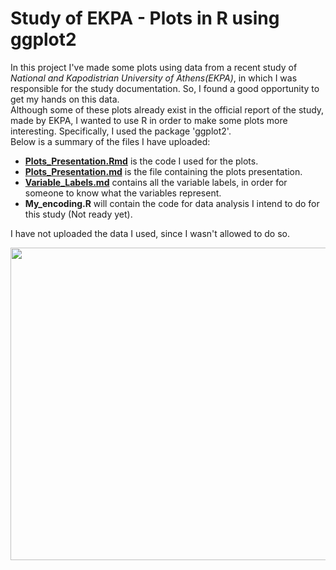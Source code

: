 # **Study of EKPA - Plots in R using ggplot2**
In this project I've made some plots using data from a recent study of *National and Kapodistrian University of Athens(EKPA)*, in which I was responsible for the study documentation. So, I found a good opportunity to get my hands on this data.\
Although some of these plots already exist in the official report of the study, made by EKPA, I wanted to use R in order to make some plots more interesting. Specifically, I used the package 'ggplot2'.\
Below is a summary of the files I have uploaded:
- [**Plots_Presentation.Rmd**](https://github.com/AngelosTheodorakis/Data_Analysis_Projects/blob/master/EKPA_Postgraduate_study/Plots_presentation.Rmd) is the code I used for the plots. 
- [**Plots_Presentation.md**](https://github.com/AngelosTheodorakis/Data_Analysis_Projects/blob/master/EKPA_Postgraduate_study/Plots_presentation.md) is the file containing the plots presentation.
- [**Variable_Labels.md**](https://github.com/AngelosTheodorakis/Data_Analysis_Projects/blob/master/EKPA_Postgraduate_study/Variable_Labels.md) contains all the variable labels, in order for someone to know what the variables represent.
- **My_encoding.R** will contain the code for data analysis I intend to do for this study (Not ready yet). 

I have not uploaded the data I used, since I wasn't allowed to do so.

<img src="https://github.com/AngelosTheodorakis/Data_Analysis_Projects/blob/master/images/unnamed-chunk-20-1.png" width="700" height="500" />
